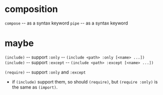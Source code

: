 # composition

`compose` -- as a syntax keyword
`pipe` -- as a syntax keyword

# maybe

`(include)` -- support `:only` -- `(include <path> :only [<name> ...])`
`(include)` -- support `:except` -- `(include <path> :except [<name> ...])`

`(require)` -- support `:only` and `:except`
- if `(include)` support them, so should `(require)`,
  but `(require :only)` is the same as `(import)`.
